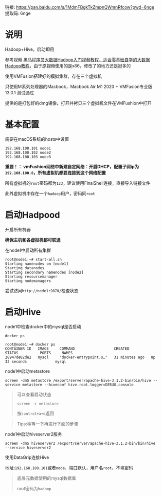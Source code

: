 链接: https://pan.baidu.com/s/1MdmFBgkTkZmpnQWmnRfcow?pwd=6nge 提取码: 6nge 

# 说明

Hadoop+Hive，启动即用

参考视频 [黑马程序员大数据Hadoop入门视频教程，适合零基础自学的大数据Hadoop教程](https://www.bilibili.com/video/BV1CU4y1N7Sh)，由于原视频使用的是x86，修改了的地方还是挺多的

使用VMFusion搭建好的模拟集群，存在三个虚拟机

只使用M系列处理器的Macbook，Macbook Air M1 2020 + VMFusion专业版 13.0.1 测试通过

提供的是打包好的dmg镜像，打开并拷贝三个虚拟机文件在VMFushion中打开


# 基本配置

需要在macOS系统的hosts中设置

```hosts
192.168.100.101 node1
192.168.100.102 node2
192.168.100.103 node3
```
**重要！：**
**vmFushion网络中新建自定网络：开启DHCP，配置子网ip为`192.168.100.0`，所有虚拟机都要连接到这个网络配置**

所有虚拟机的`root`密码都为`123`，建议使用FinalShell连接，直接导入链接文件

此外虚拟机中存在一个`hadoop`用户，密码同`root`

# 启动Hadpood

开启所有机器

**确保主机和各虚拟机都可联通**

在node1中启动所有集群

```shell
root@node1:~# start-all.sh 
Starting namenodes on [node1]
Starting datanodes
Starting secondary namenodes [node2]
Starting resourcemanager
Starting nodemanagers
```

尝试访问`http://node1:9870/`检查状态

# 启动Hive

node1中检查docker中的mysql是否启动

```shell
docker ps
```

```shell
root@node1:~# docker ps
CONTAINER ID   IMAGE     COMMAND                  CREATED          STATUS          PORTS     NAMES
28947de82de2   mysql     "docker-entrypoint.s…"   31 minutes ago   Up 33 seconds             mysql
```

node1中启动metastore

```shell
screen -dmS metastore /export/server/apache-hive-3.1.2-bin/bin/hive --service metastore --hiveconf hive.root.logger=DEBUG,console 
```

>   可以查看启动状态
>
>   ```shell
>   screen -r metastore
>   ```
>
>   按`control+a+d`返回

>   Tips:稍等一下再进行下面的步骤

node1中启动hiveserver2服务

```shell
screen -dmS hiveserver2 /export/server/apache-hive-3.1.2-bin/bin/hive --service hiveserver2
```

使用DataGrip连接Hive

地址:`192.168.100.101`或者`node`，端口默认，用户名`root`，不填密码

>   底层元数据使用的mysql数据库
>
>   root密码为`hadoop`

